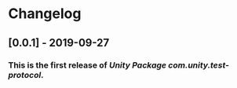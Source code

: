 # Changelog

## [0.0.1] - 2019-09-27

### This is the first release of *Unity Package com.unity.test-protocol*.

